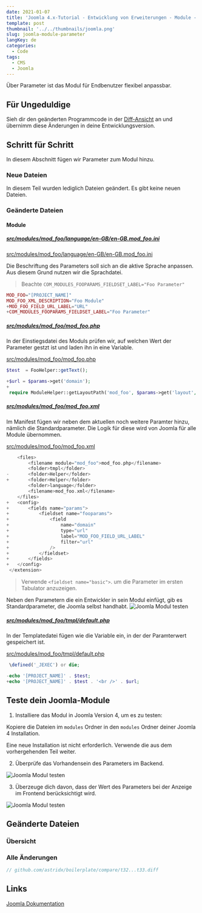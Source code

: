 ```yaml
---
date: 2021-01-07
title: 'Joomla 4.x-Tutorial - Entwicklung von Erweiterungen - Module - Parameter'
template: post
thumbnail: '../../thumbnails/joomla.png'
slug: joomla-module-parameter
langKey: de
categories:
  - Code
tags:
  - CMS
  - Joomla
---
```




Über Parameter ist das Modul für Endbenutzer flexibel anpassbar.

## Für Ungeduldige

Sieh dir den geänderten Programmcode in der [Diff-Ansicht](https://github.com/astridx/boilerplate/compare/t32...t33) an und übernimm diese Änderungen in deine Entwicklungsversion.

## Schritt für Schritt

In diesem Abschnitt fügen wir Parameter zum Modul hinzu.

### Neue Dateien

In diesem Teil wurden lediglich Dateien geändert. Es gibt keine neuen Dateien.

### Geänderte Dateien

#### Module

##### [src/modules/mod_foo/language/en-GB/en-GB.mod_foo.ini](https://github.com/astridx/boilerplate/compare/t32...t33#diff-9c4225bbdf2ea51af1036568f0f1e8817ecc47e86d001366d2278a2e7281281a)

[src/modules/mod_foo/language/en-GB/en-GB.mod_foo.ini](https://github.com/astridx/boilerplate/blob/b8c783812c9acf66a6c0c0a534d5d43b987510c5/src/modules/mod_foo/language/en-GB/en-GB.mod_foo.ini)

Die Beschriftung des Parameters soll sich an die aktive Sprache anpassen. Aus diesem Grund nutzen wir die Sprachdatei.

> Beachte `COM_MODULES_FOOPARAMS_FIELDSET_LABEL="Foo Parameter"`

```php {diff}
MOD_FOO="[PROJECT_NAME]"
MOD_FOO_XML_DESCRIPTION="Foo Module"
+MOD_FOO_FIELD_URL_LABEL="URL"
+COM_MODULES_FOOPARAMS_FIELDSET_LABEL="Foo Parameter"

```

##### [src/modules/mod_foo/mod_foo.php](https://github.com/astridx/boilerplate/compare/t32...t33#diff-43348bdc6a37cd697897d234acd68a56c191ded22f30b54aa8de2e9c099b9c84)

In der Einstiegsdatei des Moduls prüfen wir, auf welchen Wert der Parameter gestzt ist und laden ihn in eine Variable.

[src/modules/mod_foo/mod_foo.php]()

```php {diff}
$test  = FooHelper::getText();

+$url = $params->get('domain');
+
 require ModuleHelper::getLayoutPath('mod_foo', $params->get('layout', 'default'));
```

##### [src/modules/mod_foo/mod_foo.xml](https://github.com/astridx/boilerplate/compare/t32...t33#diff-c111dcc16cb14017dbacf97ab7d495ac6e7225b2b2097774adc23a977d5cc3c3)

Im Manifest fügen wir neben dem aktuellen noch weitere Paramter hinzu, nämlich die Standardparameter. Die Logik für diese wird von Joomla für alle Module übernommen.

[src/modules/mod_foo/mod_foo.xml](https://github.com/astridx/boilerplate/blob/b8c783812c9acf66a6c0c0a534d5d43b987510c5/src/modules/mod_foo/mod_foo.xml)

```php {diff}
 	<files>
 		<filename module="mod_foo">mod_foo.php</filename>
 		<folder>tmpl</folder>
-		<folder>Helper</folder>
+		<folder>Helper</folder>
 		<folder>language</folder>
 		<filename>mod_foo.xml</filename>
 	</files>
+	<config>
+		<fields name="params">
+			<fieldset name="fooparams">
+				<field
+					name="domain"
+					type="url"
+					label="MOD_FOO_FIELD_URL_LABEL"
+					filter="url"
+				/>
+			</fieldset>
+		</fields>
+	</config>
 </extension>

```

> Verwende `<fieldset name="basic">`. um die Parameter im ersten Tabulator anzuzeigen.

Neben den Parametern die ein Entwickler in sein Modul einfügt, gib es Standardparameter, die Joomla selbst handhabt. ![Joomla Modul testen](/images/j4x38x1.png)

##### [src/modules/mod_foo/tmpl/default.php](https://github.com/astridx/boilerplate/compare/t32...t33#diff-5dc488d0a39079a73583a37bf1b465fcf99ca183970958084a2eac52f723a4ba)

In der Templatedatei fügen wie die Variable ein, in der der Paramterwert gespeichert ist.

[src/modules/mod_foo/tmpl/default.php](https://github.com/astridx/boilerplate/blob/b8c783812c9acf66a6c0c0a534d5d43b987510c5/src/modules/mod_foo/tmpl/default.php)

```php {diff}
 \defined('_JEXEC') or die;

-echo '[PROJECT_NAME]' . $test;
+echo '[PROJECT_NAME]' . $test . '<br />' . $url;

```

## Teste dein Joomla-Module

1. Installiere das Modul in Joomla Version 4, um es zu testen:

Kopiere die Dateien im `modules` Ordner in den `modules` Ordner deiner Joomla 4 Installation.

Eine neue Installation ist nicht erforderlich. Verwende die aus dem vorhergehenden Teil weiter.

2. Überprüfe das Vorhandensein des Parameters im Backend.

![Joomla Modul testen](/images/j4x38x4.png)

3. Überzeuge dich davon, dass der Wert des Parameters bei der Anzeige im Frontend berücksichtigt wird.

![Joomla Modul testen](/images/j4x38x2.png)

## Geänderte Dateien

### Übersicht

### Alle Änderungen

```php {diff}
// github.com/astridx/boilerplate/compare/t32...t33.diff

```

## Links

[Joomla Dokumentation](https://docs.joomla.org/J4.x:Creating_a_Simple_Module/de)
